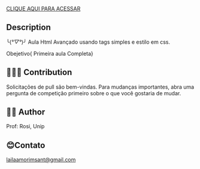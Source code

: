 [CLIQUE AQUI PARA ACESSAR ](https://lailaamorim.github.io/AULAS/)

## Description
╰(*°▽°*)╯
 Aula Html Avançado usando tags simples e estilo em css.

 Obejetivo{ Primeira aula Completa}

 ## 🧑‍🚀🚀 Contribution

 Solicitações de pull são bem-vindas. Para mudanças importantes, abra uma pergunta de competição primeiro sobre o que você gostaria de mudar.

## 👩‍💻 Author
Prof: Rosi, Unip

## 😊Contato
lailaamorimsant@gmail.com